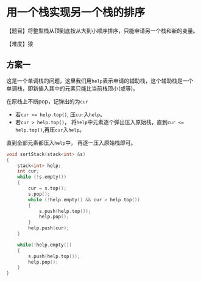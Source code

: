 # 用一个栈实现另一个栈的排序
【题目】将整型栈从顶到底按从大到小顺序排序，只能申请另一个栈和新的变量。

【难度】狼

## 方案一
这是一个单调栈的问题，这里我们用```help```表示申请的辅助栈，这个辅助栈是一个单调栈，即新插入其中的元素只能比当前栈顶小(或等)。

在原栈上不断pop，记弹出的为```cur```

* 若```cur <= help.top()```, 压```cur```入```help```。
* 若```cur > help.top()```， 将```help```中元素逐个弹出压入原始栈，直到```cur <= help.top()```,再压```cur```入```help```。

直到全部元素都压入```help```中， 再逐一压入原始栈即可。

```cpp
void sortStack(stack<int> &s)
{
    stack<int> help;
    int cur;
    while (!s.empty())
    {
        cur = s.top();
        s.pop();
        while (!help.empty() && cur > help.top())
        {
            s.push(help.top());
            help.pop();
        }
        help.push(cur);
    }

    while(!help.empty())
    {
        s.push(help.top());
        help.pop();
    }
}
```